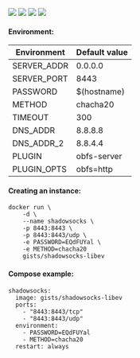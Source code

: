 ![](https://img.shields.io/badge/shadowsocks--libev-2.6.2-brightgreen.svg) ![](https://img.shields.io/badge/Alpine-3.5-brightgreen.svg) ![](https://img.shields.io/docker/stars/gists/shadowsocks-libev.svg) ![](https://img.shields.io/docker/pulls/gists/shadowsocks-libev.svg)

#### Environment:

| Environment | Default value |
|-------------|---------------|
| SERVER_ADDR | 0.0.0.0       |
| SERVER_PORT | 8443          |
| PASSWORD    | $(hostname)   |
| METHOD      | chacha20      |
| TIMEOUT     | 300           |
| DNS_ADDR    | 8.8.8.8       |
| DNS_ADDR_2  | 8.8.4.4       |
| PLUGIN      | obfs-server   |
| PLUGIN_OPTS | obfs=http     |

#### Creating an instance:

    docker run \
        -d \
        --name shadowsocks \
        -p 8443:8443 \
        -p 8443:8443/udp \
        -e PASSWORD=EQdFUYal \
        -e METHOD=chacha20
        gists/shadowsocks-libev

#### Compose example:

    shadowsocks:
      image: gists/shadowsocks-libev
      ports:
        - "8443:8443/tcp"
        - "8443:8443/udp"
      environment:
        - PASSWORD=EQdFUYal
        - METHOD=chacha20
      restart: always


